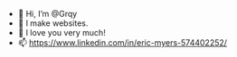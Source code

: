 - 👋 Hi, I’m @Grqy
- 👀 I make websites.
- 💞️ I love you very much!
- 📫 https://www.linkedin.com/in/eric-myers-574402252/  

<!---
Grqy/Grqy is a ✨ special ✨ repository because its `README.md` (this file) appears on your GitHub profile.
You can click the Preview link to take a look at your changes.
--->
